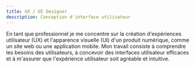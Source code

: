 ```yaml
---
title: UX / UI Designer
description: Conception d'interface utilisateur
---
```


En tant que professionnel je me concentre sur la création d'expériences utilisateur (UX) et l'apparence visuelle (UI) d'un produit numérique, comme un site web ou une application mobile. Mon travail consiste à comprendre les besoins des utilisateurs, à concevoir des interfaces utilisateur efficaces et à m'assurer que l'expérience utilisateur soit agréable et intuitive. 


